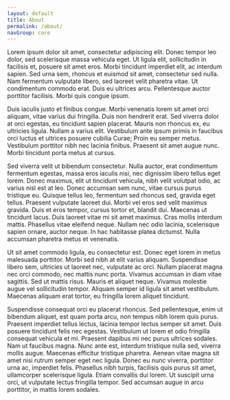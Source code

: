 ```yaml
---
layout: default
title: About
permalink: /about/
navGroup: core
---
```


Lorem ipsum dolor sit amet, consectetur adipiscing elit. Donec tempor leo dolor, sed scelerisque massa vehicula eget. Ut ligula elit, sollicitudin in facilisis et, posuere sit amet eros. Morbi tincidunt imperdiet elit, ac interdum sapien. Sed urna sem, rhoncus et euismod sit amet, consectetur sed nulla. Nam fermentum vulputate libero, sed laoreet velit pharetra vitae. Ut condimentum commodo erat. Duis eu ultrices arcu. Pellentesque auctor porttitor facilisis. Morbi quis congue ipsum.

Duis iaculis justo et finibus congue. Morbi venenatis lorem sit amet orci aliquam, vitae varius dui fringilla. Duis non hendrerit erat. Sed viverra dolor at orci egestas, eu tincidunt sapien placerat. Mauris non rhoncus ex, eu ultricies ligula. Nullam a varius elit. Vestibulum ante ipsum primis in faucibus orci luctus et ultrices posuere cubilia Curae; Proin eu semper metus. Vestibulum porttitor nibh nec lacinia finibus. Praesent sit amet augue nunc. Morbi tincidunt porta metus at cursus.

Sed viverra velit ut bibendum consectetur. Nulla auctor, erat condimentum fermentum egestas, massa eros iaculis nisi, nec dignissim libero tellus eget lorem. Donec maximus, elit ut tincidunt vehicula, nibh velit volutpat odio, ac varius nisl est at leo. Donec accumsan sem nunc, vitae cursus purus tristique eu. Quisque tellus leo, fermentum sed rhoncus sed, gravida eget tellus. Praesent vulputate laoreet dui. Morbi vel eros sed velit maximus gravida. Duis et eros tempor, cursus tortor et, blandit dui. Maecenas ut tincidunt lacus. Duis laoreet vitae mi sit amet maximus. Cras mollis interdum mattis. Phasellus vitae eleifend neque. Nullam nec odio lacinia, scelerisque sapien ornare, auctor neque. In hac habitasse platea dictumst. Nulla accumsan pharetra metus et venenatis.

Ut sit amet commodo ligula, eu consectetur est. Donec eget lorem in metus malesuada porttitor. Morbi sed nibh at elit varius aliquam. Suspendisse libero sem, ultricies ut laoreet nec, vulputate ac orci. Nullam placerat magna nec orci commodo, nec mattis nunc porta. Vivamus accumsan in diam vitae sagittis. Sed ut mattis risus. Mauris et aliquet neque. Vivamus molestie augue vel sollicitudin tempor. Aliquam semper id ligula sit amet vestibulum. Maecenas aliquam erat tortor, eu fringilla lorem aliquet tincidunt.

Suspendisse consequat orci eu placerat rhoncus. Sed pellentesque, enim ut bibendum aliquet, est quam porta arcu, non tempus nibh lorem quis purus. Praesent imperdiet tellus lectus, lacinia tempor lectus semper sit amet. Duis posuere tincidunt felis nec egestas. Vestibulum ut lorem et odio fringilla consequat vehicula et mi. Praesent dapibus mi nec purus ultrices sodales. Nam ut faucibus magna. Nunc ante est, interdum tristique nulla sed, viverra mollis augue. Maecenas efficitur tristique pharetra. Aenean vitae magna sit amet nisi rutrum semper eget nec ligula. Donec eu nunc viverra, porttitor urna ac, imperdiet felis. Phasellus nibh turpis, facilisis quis purus sit amet, ullamcorper scelerisque ligula. Etiam convallis dui lorem. Ut suscipit urna orci, ut vulputate lectus fringilla tempor. Sed accumsan augue in arcu porttitor, in mattis lorem sodales.

